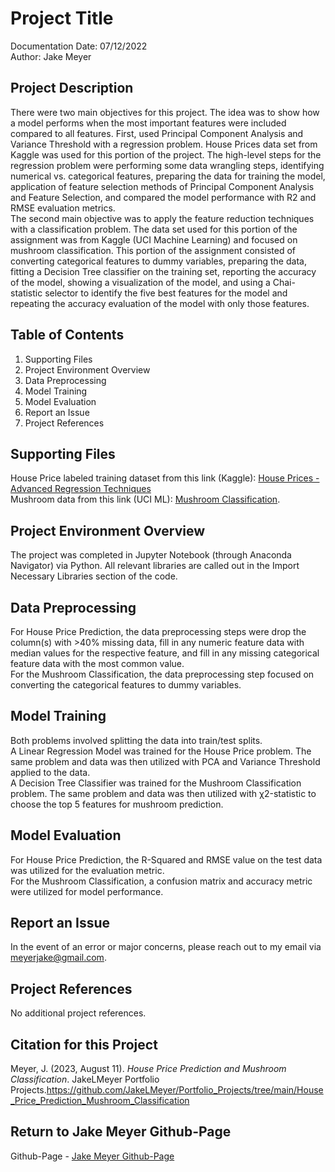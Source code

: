 # Project Title
Documentation Date: 07/12/2022 <br>
Author: Jake Meyer

## Project Description
There were two main objectives for this project. The idea was to show how a model performs when the most important features were included compared to all features. First, used Principal Component Analysis and Variance Threshold with a regression problem. House Prices data set from Kaggle was used for this portion of the project. The high-level steps for the regression problem were performing some data wrangling steps, identifying numerical vs. categorical features, preparing the data for training the model, application of feature selection methods of Principal Component Analysis and Feature Selection, and compared the model performance with R2 and RMSE evaluation metrics. <br>
The second main objective was to apply the feature reduction techniques with a classification problem. The data set used for this portion of the assignment was from Kaggle (UCI Machine Learning) and focused on mushroom classification. This portion of the assignment consisted of converting categorical features to dummy variables, preparing the data, fitting a Decision Tree classifier on the training set, reporting the accuracy of the model, showing a visualization of the model, and using a Chai-statistic selector to identify the five best features for the model and repeating the accuracy evaluation of the model with only those features.

## Table of Contents
<ol>
    <li>Supporting Files
    <li>Project Environment Overview
    <li>Data Preprocessing 
    <li>Model Training 
    <li>Model Evaluation
    <li>Report an Issue
    <li>Project References
</ol>

## Supporting Files
House Price labeled training dataset from this link (Kaggle): [House Prices - Advanced Regression Techniques](https://www.kaggle.com/c/house-prices-advanced-regression-techniques/data?select=train.csv) <br>
Mushroom data from this link (UCI ML): [Mushroom Classification](https://www.kaggle.com/datasets/uciml/mushroom-classification).

## Project Environment Overview
The project was completed in Jupyter Notebook (through Anaconda Navigator) via Python. All relevant libraries are called out in the Import Necessary Libraries section of the code.

## Data Preprocessing
For House Price Prediction, the data preprocessing steps were drop the column(s) with >40% missing data, fill in any numeric feature data with median values for the respective feature, and fill in any missing categorical feature data with the most common value.<br>
For the Mushroom Classification, the data preprocessing step focused on converting the categorical features to dummy variables.

## Model Training
Both problems involved splitting the data into train/test splits. <br>
A Linear Regression Model was trained for the House Price problem. The same problem and data was then utilized with PCA and Variance Threshold applied to the data.  <br>
A Decision Tree Classifier was trained for the Mushroom Classification problem. The same problem and data was then utilized with χ2-statistic to choose the top 5 features for mushroom prediction. 

## Model Evaluation
For House Price Prediction, the R-Squared and RMSE value on the test data was utilized for the evaluation metric. <br>
For the Mushroom Classification, a confusion matrix and accuracy metric were utilized for model performance.

## Report an Issue
In the event of an error or major concerns, please reach out to my email via meyerjake@gmail.com.

## Project References
No additional project references.

## Citation for this Project
Meyer, J. (2023, August 11). *House Price Prediction and Mushroom Classification*. JakeLMeyer Portfolio Projects.https://github.com/JakeLMeyer/Portfolio_Projects/tree/main/House_Price_Prediction_Mushroom_Classification

## Return to Jake Meyer Github-Page
Github-Page - [Jake Meyer Github-Page](https://jakelmeyer.github.io)<br>